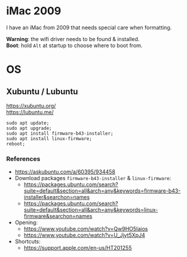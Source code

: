 # iMac 2009
I have an iMac from 2009 that needs special care when formatting. 

**Warning**: the wifi driver needs to be found & installed.  
**Boot**: hold `Alt` at startup to choose where to boot from.  

# OS

## Xubuntu / Lubuntu
https://xubuntu.org/  
https://lubuntu.me/  

```
sudo apt update;
sudo apt upgrade;
sudo apt install firmware-b43-installer;
sudo apt install linux-firmware;
reboot;
```

### References
- https://askubuntu.com/a/60395/934458  
- Download packages `firmware-b43-installer` & `linux-firmware`:
  - https://packages.ubuntu.com/search?suite=default&section=all&arch=any&keywords=firmware-b43-installer&searchon=names
  - https://packages.ubuntu.com/search?suite=default&section=all&arch=any&keywords=linux-firmware&searchon=names
- Opening:
  - https://www.youtube.com/watch?v=Qw9HO5Iaios
  - https://www.youtube.com/watch?v=U_Jjyt5XpJ4
- Shortcuts:
  - https://support.apple.com/en-us/HT201255
